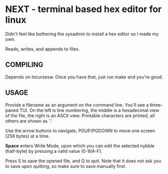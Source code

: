 # NEXT - terminal based hex editor for linux

Didn't feel like bothering the sysadmin to install a hex editor so I made my own.

Reads, writes, and appends to files.

## COMPILING
Depends on lncursesw.  Once you have that, just run make and you're good.

## USAGE
Provide a filename as an argument on the command line.  You'll see a three-paned TUI.  On the left is line numbering, the middle is a hexadecimal view of the file, the right is an ASCII view.  Printable characters are printed, all others are shown as '.'

Use the arrow buttons to navigate, PGUP/PGDOWN to move one screen (256 bytes) at a time.

**Space** enters Write Mode, upon which you can edit the selected nybble (half-byte) by pressing a valid value (0-9/A-F).

Press S to save the opened file, and Q to quit.  Note that it does not ask you to save upon quitting, so make sure to save manually first.
